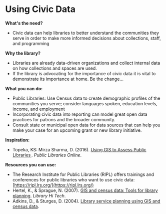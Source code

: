 # Using Civic Data

**What's the need?**

* Civic data can help libraries to better understand the communities they serve in order to make more informed decisions about collections, staff, and programming

**Why the library?**  

* Libraries are already data-driven organizations and collect internal data on how collections and spaces are used. 
* If the library is advocating for the importance of civic data it is vital to demonstrate its importance at home.  Be the change...

**What you can do:**

* Public Libraries: Use Census data to create demographic profiles of the communities you serve; consider languages spoken, education levels, income, and employment
* Incorporating civic data into reporting can model great open data practices for patrons and the broader community. 
* Consult state or municipal open data for data sources that can help you make your case for an upcoming grant or new library initiative. 

**Inspiration:**

* Topeka, KS: Mirza Sharma, D. \(2016\). [Using GIS to Assess Public Libraries ](http://publiclibrariesonline.org/2016/01/using-gis-to-assess-public-libraries/). _Public Libraries Online_.   

**Resources you can use:**

* The Research Institute for Public Libraries \(RIPL\) offers trainings and conferences for public libraries who want to use civic data: [https://ripl.lrs.org/](https://ripl.lrs.org/)
* Hertel, K., & Sprague, N. \(2007\). [GIS and census data: Tools for library planning](https://doi.org/10.1108/07378830710755009l). _Library Hi Tech_. 
* Adkins, D., & Sturges, D. \(2004\). [Library service planning using GIS and census data](https://mospace.umsystem.edu/xmlui/handle/10355/46219).  

